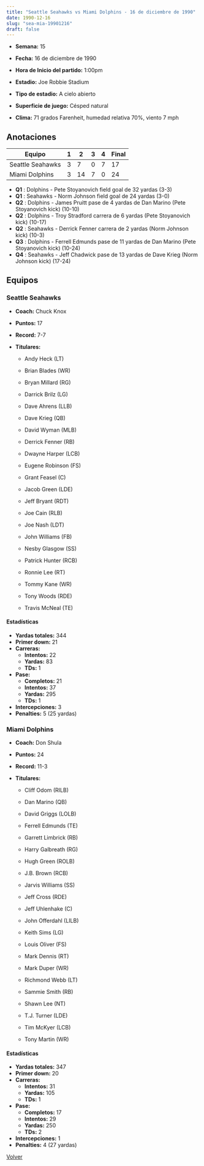 ```yaml
---
title: "Seattle Seahawks vs Miami Dolphins - 16 de diciembre de 1990"
date: 1990-12-16
slug: "sea-mia-19901216"
draft: false
---
```


* **Semana:** 15
* **Fecha:** 16 de diciembre de 1990

* **Hora de Inicio del partido:** 1:00pm
* **Estadio:** Joe Robbie Stadium
* **Tipo de estadio:** A cielo abierto
* **Superficie de juego:** Césped natural
* **Clima:** 71 grados Farenheit, humedad relativa 70%, viento 7 mph





## Anotaciones
| Equipo | 1 | 2 | 3 | 4 | Final |
|--------|---|---|---|---|-------|
| Seattle Seahawks  | 3 | 7 | 0 | 7  | 17 |
| Miami Dolphins  | 3 | 14 | 7 | 0  | 24 |
* **Q1** : Dolphins - Pete Stoyanovich field goal de 32 yardas (3-3)
* **Q1** : Seahawks - Norm Johnson field goal de 24 yardas (3-0)
* **Q2** : Dolphins - James Pruitt pase de 4 yardas de Dan Marino (Pete Stoyanovich kick) (10-10)
* **Q2** : Dolphins - Troy Stradford carrera de 6 yardas (Pete Stoyanovich kick) (10-17)
* **Q2** : Seahawks - Derrick Fenner carrera de 2 yardas (Norm Johnson kick) (10-3)
* **Q3** : Dolphins - Ferrell Edmunds pase de 11 yardas de Dan Marino (Pete Stoyanovich kick) (10-24)
* **Q4** : Seahawks - Jeff Chadwick pase de 13 yardas de Dave Krieg (Norm Johnson kick) (17-24)


## Equipos


### Seattle Seahawks
* **Coach:** Chuck Knox
* **Puntos:** 17
* **Record:** 7-7
* **Titulares:** 

  * Andy Heck (LT) 

  * Brian Blades (WR) 

  * Bryan Millard (RG) 

  * Darrick Brilz (LG) 

  * Dave Ahrens (LLB) 

  * Dave Krieg (QB) 

  * David Wyman (MLB) 

  * Derrick Fenner (RB) 

  * Dwayne Harper (LCB) 

  * Eugene Robinson (FS) 

  * Grant Feasel (C) 

  * Jacob Green (LDE) 

  * Jeff Bryant (RDT) 

  * Joe Cain (RLB) 

  * Joe Nash (LDT) 

  * John Williams (FB) 

  * Nesby Glasgow (SS) 

  * Patrick Hunter (RCB) 

  * Ronnie Lee (RT) 

  * Tommy Kane (WR) 

  * Tony Woods (RDE) 

  * Travis McNeal (TE) 

#### Estadísticas
* **Yardas totales:** 344
* **Primer down:** 21
* **Carreras:**
  * **Intentos:** 22
  * **Yardas:** 83
  * **TDs:** 1
* **Pase:**
  * **Completos:** 21
  * **Intentos:** 37
  * **Yardas:** 295
  * **TDs:** 1
* **Intercepciones:** 3
* **Penalties:** 5 (25 yardas)

### Miami Dolphins
* **Coach:** Don Shula
* **Puntos:** 24
* **Record:** 11-3
* **Titulares:** 

  * Cliff Odom (RILB) 

  * Dan Marino (QB) 

  * David Griggs (LOLB) 

  * Ferrell Edmunds (TE) 

  * Garrett Limbrick (RB) 

  * Harry Galbreath (RG) 

  * Hugh Green (ROLB) 

  * J.B. Brown (RCB) 

  * Jarvis Williams (SS) 

  * Jeff Cross (RDE) 

  * Jeff Uhlenhake (C) 

  * John Offerdahl (LILB) 

  * Keith Sims (LG) 

  * Louis Oliver (FS) 

  * Mark Dennis (RT) 

  * Mark Duper (WR) 

  * Richmond Webb (LT) 

  * Sammie Smith (RB) 

  * Shawn Lee (NT) 

  * T.J. Turner (LDE) 

  * Tim McKyer (LCB) 

  * Tony Martin (WR) 

#### Estadísticas
* **Yardas totales:** 347
* **Primer down:** 20
* **Carreras:**
  * **Intentos:** 31
  * **Yardas:** 105
  * **TDs:** 1
* **Pase:**
  * **Completos:** 17
  * **Intentos:** 29
  * **Yardas:** 250
  * **TDs:** 2
* **Intercepciones:** 1
* **Penalties:** 4 (27 yardas)


[Volver](/historia/1990)
